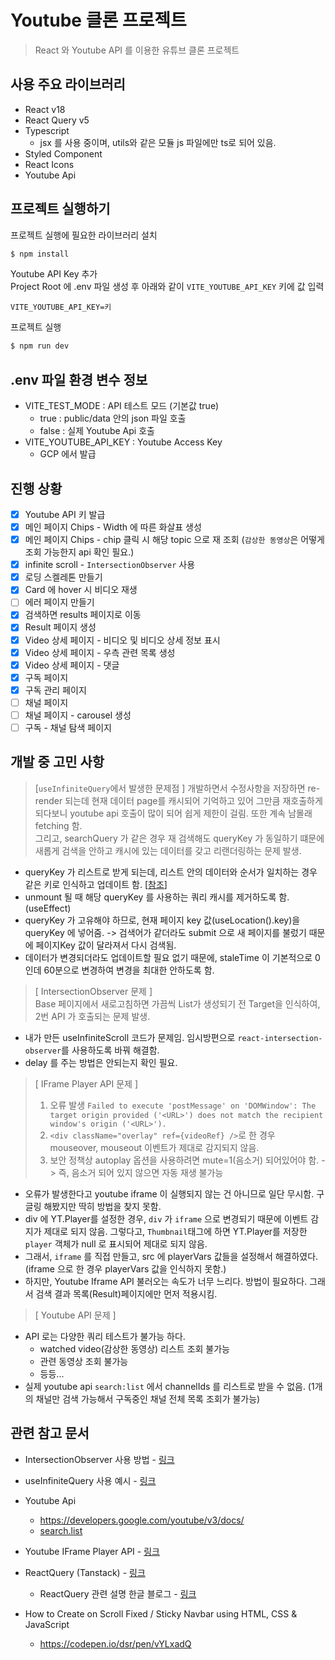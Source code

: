 # Youtube 클론 프로젝트

> React 와 Youtube API 를 이용한 유튜브 클론 프로젝트

## 사용 주요 라이브러리

- React v18
- React Query v5
- Typescript
  - jsx 를 사용 중이며, utils와 같은 모듈 js 파일에만 ts로 되어 있음.
- Styled Component
- React Icons
- Youtube Api

## 프로젝트 실행하기

프로젝트 실행에 필요한 라이브러리 설치

```bash
$ npm install
```

Youtube API Key 추가  
Project Root 에 .env 파일 생성 후 아래와 같이 `VITE_YOUTUBE_API_KEY` 키에 값 입력

```.env
VITE_YOUTUBE_API_KEY=키
```

프로젝트 실행

```bash
$ npm run dev
```

## .env 파일 환경 변수 정보

- VITE_TEST_MODE : API 테스트 모드 (기본값 true)
  - true : public/data 안의 json 파일 호출
  - false : 실제 Youtube Api 호출
- VITE_YOUTUBE_API_KEY : Youtube Access Key
  - GCP 에서 발급

## 진행 상황

- [x] Youtube API 키 발급
- [x] 메인 페이지 Chips - Width 에 따른 화살표 생성
- [x] 메인 페이지 Chips - chip 클릭 시 해당 topic 으로 재 조회 (`감상한 동영상`은 어떻게 조회 가능한지 api 확인 필요.)
- [x] infinite scroll - `IntersectionObserver` 사용
- [x] 로딩 스켈레톤 만들기
- [x] Card 에 hover 시 비디오 재생
- [ ] 에러 페이지 만들기
- [x] 검색하면 results 페이지로 이동
- [x] Result 페이지 생성
- [x] Video 상세 페이지 - 비디오 및 비디오 상세 정보 표시
- [x] Video 상세 페이지 - 우측 관련 목록 생성
- [x] Video 상세 페이지 - 댓글
- [x] 구독 페이지
- [x] 구독 관리 페이지
- [ ] 채널 페이지
- [ ] 채널 페이지 - carousel 생성
- [ ] 구독 - 채널 탐색 페이지

## 개발 중 고민 사항

> [`useInfiniteQuery`에서 발생한 문제점 ]
> 개발하면서 수정사항을 저장하면 re-render 되는데 현재 데이터 page를 캐시되어 기억하고 있어 그만큼 재호출하게 되다보니 youtube api 호출이 많이 되어 쉽게 제한이 걸림. 또한 계속 남몰래 fetching 함.  
> 그리고, searchQuery 가 같은 경우 재 검색해도 queryKey 가 동일하기 떄문에 새롭게 검색을 안하고 캐시에 있는 데이터를 갖고 리랜더링하는 문제 발생.

- queryKey 가 리스트로 받게 되는데, 리스트 안의 데이터와 순서가 일치하는 경우 같은 키로 인식하고 업데이트 함. [[참조](https://tanstack.com/query/v4/docs/react/guides/query-keys#if-your-query-function-depends-on-a-variable-include-it-in-your-query-key)]
- unmount 될 때 해당 queryKey 를 사용하는 쿼리 캐시를 제거하도록 함. (useEffect)
- queryKey 가 고유해야 하므로, 현재 페이지 key 값(useLocation().key)을 queryKey 에 넣어줌. -> 검색어가 같더라도 submit 으로 새 페이지를 불렀기 때문에 페이지Key 값이 달라져서 다시 검색됨.
- 데이터가 변경되더라도 업데이트할 필요 없기 때문에, staleTime 이 기본적으로 0 인데 60분으로 변경하여 변경을 최대한 안하도록 함.

> [ IntersectionObserver 문제 ]  
> Base 페이지에서 새로고침하면 가끔씩 List가 생성되기 전 Target을 인식하여, 2번 API 가 호출되는 문제 발생.

- 내가 만든 useInfiniteScroll 코드가 문제임. 임시방편으로 `react-intersection-observer`를 사용하도록 바꿔 해결함.
- delay 를 주는 방법은 안되는지 확인 필요.

> [ IFrame Player API 문제 ]
>
> 1. 오류 발생 `Failed to execute 'postMessage' on 'DOMWindow': The target origin provided ('<URL>') does not match the recipient window's origin ('<URL>').`
> 2. `<div className="overlay" ref={videoRef} />`로 한 경우 mouseover, mouseout 이벤트가 제대로 감지되지 않음.
> 3. 보안 정책상 autoplay 옵션을 사용하려면 mute=1(음소거) 되어있어야 함. -> 즉, 음소거 되어 있지 않으면 자동 재생 불가능

- 오류가 발생한다고 youtube iframe 이 실행되지 않는 건 아니므로 일단 무시함. 구글링 해봤지만 딱히 방법을 찾지 못함.
- div 에 YT.Player를 설정한 경우, `div` 가 `iframe` 으로 변경되기 때문에 이벤트 감지가 제대로 되지 않음. 그렇다고, `Thumbnail`태그에 하면 YT.Player를 저장한 `player` 객체가 null 로 표시되어 제대로 되지 않음.
- 그래서, `iframe` 를 직접 만들고, src 에 playerVars 값들을 설정해서 해결하였다. (iframe 으로 한 경우 playerVars 값을 인식하지 못함.)
- 하지만, Youtube Iframe API 불러오는 속도가 너무 느리다. 방법이 필요하다. 그래서 검색 결과 목록(Result)페이지에만 먼저 적용시킴.

> [ Youtube API 문제 ]

- API 로는 다양한 쿼리 테스트가 불가능 하다.
  - watched video(감상한 동영상) 리스트 조회 불가능
  - 관련 동영상 조회 불가능
  - 등등...
- 실제 youtube api `search:list` 에서 channelIds 를 리스트로 받을 수 없음. (1개의 채널만 검색 가능해서 구독중인 채널 전체 목록 조회가 불가능)

## 관련 참고 문서

- IntersectionObserver 사용 방법 - [링크](https://tech.kakaoenterprise.com/149)
- useInfiniteQuery 사용 예시 - [링크](https://www.typescriptlang.org/play?target=6&ssl=51&ssc=34&pln=51&pc=57#code/JYWwDg9gTgLgBDAnmApnA3nAqgZxQSQDsAzYQ4GFARQFcUpEB5MGYCQnAGjlvsQGkUiOAF84xKBBBwA5AAEYAQw5KAxgGsA9FBSLVMALQBHOgxkBuALAAoUJFgY4NPEVLlKvBqPGTp8pSp6Wjp6hiZ8FjZ20PCKAB5sOD5SsvGJkdY2KHH28GSUUMR6aAAKigDmZIoepogAPAAqAHwYNnBwOjg0ADYwOABccA0A2gC6VtbtqhA0hDCDhDQgAEb0E+2E2fNwODBQZOVwAD5wi93d63BgOgBubM6Du-uEhydnFzYiNjZIqHCCiDKUEUICSAF5WpM4MN1EJHnsDqNBspEBMRBNsrk4NMVHAACIAUQAYgBBLAAGQaAH1yfgALL4BpwCEARgADBMsjkYuJZvo2IQ4OUUDBPAIhI04FsUIQACZJAFAkE4JoAClhiHhz3K3DAimBoIA-IMGgBKSHtHQwGhQQUwoTcAB0ztVeoNSUN0LdytGcEGY1N40+32smJ5ON22O6wBl8AhaQgOEdqhClFV6DacGWijwWAASuTBjIWQAmADsjrZlcdLP6AA42Y2ZJxPqbOZlQ9yHPl6EVVGhcPQLXBgLKFktVlBLqQoLsqYQQSgtQdLt0czB54vly9Ls56AuQEudgid5mUCBFMButvypc9TgcAB3aCy43H7WXZbAwiqAAWN8uSRuiPGRFFlEAyGAJ5qmgGRjlkPcoAydowF-dgUDfJ4V0zRQbmqfU3xRS5QmAG4MPHFY1mDDtflKfVlWZRw9WFJUQAoydRAmWi4DzFAcEgDg0AhTBEIGbA8CgMZOJDHNEB-Xkf1YdghRFQdZ3TK4KhQVjREGVicFNPTfCglA6l4-j2DwFoMyhCN4E6AS8EYxRH0veBVGjWN00zdobWvOAAAMcEQXZz00UTDWYlAwQAEnQKLWJEAKWyhdpDxgNCx1kABxAkGmbTMRDbTMrRtQUHMslBHVlfC0RDMMHGIPklMFPc1JwVUcVIcpBkHVxIJqPhmBanAzL4xyUG4WZ1EICBH0Ibg1O4cyJu4EkoGBeosJeeDFXo0Emm4RZKKgJpzRsqZLPgcIGABRjhVFWoAVVGRRJkYqoVK20nBcEgBuoWpvNSuBnWTdhupS9p2hu8VEEhqGYaJQhBge9r4faAbgEUboyhY-bBhZdGVJgAA5LZce0-G4FVNddgp7hsZxrSDOZayfKhuy4BAaBKeFHACQSSMIVpmAKcNR0IsdYCXgy5kwVZDl2Yx4hqYAQm5nQKf5wWYHNL7WrlFA3BQWVLihjoRTKuBGa1qWZXKWWAGo4BZM3RCJvBgP0QZVRqpRzTBFogfN9pQb9xQiZQ5nBnDx0oqTYg1xgOlFDAVVXS0gOWiiiWJIMomivhoq0SAA)
- Youtube Api
  - https://developers.google.com/youtube/v3/docs/
  - [search.list](https://developers.google.com/youtube/v3/docs/search/list?hl=ko&apix_params=%7B%22part%22%3A%5B%22snippet%22%5D%2C%22maxResults%22%3A10%7D#apps-script)
- Youtube IFrame Player API - [링크](https://developers.google.com/youtube/iframe_api_reference?hl=ko#Getting_Started)
- ReactQuery (Tanstack) - [링크](https://tanstack.com/query/v4/docs/react/guides/infinite-queries)

  - ReactQuery 관련 설명 한글 블로그 - [링크](https://mycodings.fly.dev/blog/2023-09-24-react-query-paginated-query-and-infinite-query#1-%ED%8E%98%EC%9D%B4%EC%A7%80%EB%84%A4%EC%9D%B4%EC%85%98pagination-%EA%B5%AC%ED%98%84%ED%95%98%EA%B8%B0)

- How to Create on Scroll Fixed / Sticky Navbar using HTML, CSS & JavaScript
  - https://codepen.io/dsr/pen/vYLxadQ
